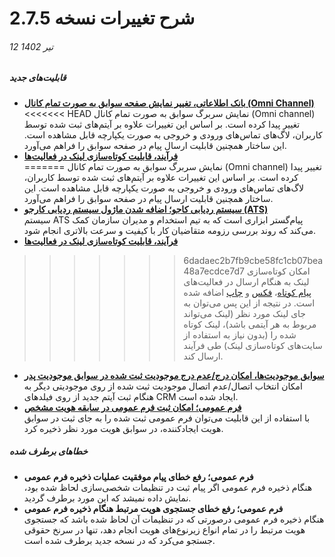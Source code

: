 #  شرح تغییرات نسخه 2.7.5
###### 12 تیر 1402
##### قابلیت‌های جدید
- [**بانک اطلاعاتی، تغییر نمایش صفحه سوابق به صورت تمام کانال (Omni Channel)**](https://github.com/1stco/PayamGostarDocs/blob/master/Help/Integrated-bank/Database/Records/Records_2.7.5.md)<br>
<<<<<<< HEAD
   نمایش سربرگ سوابق به صورت تمام کانال (Omni channel) تغییر پیدا کرده است. بر اساس این تغییرات علاوه بر آیتم‌های ثبت شده توسط کاربران، لاگ‌های تماس‌های ورودی و خروجی به صورت یکپارچه قابل مشاهده است. این ساختار همچنین قابلیت ارسال پیام در صفحه سوابق را فراهم می‌آورد.  
- [**فرآیند، قابلیت کوتاه‌سازی لینک در فعالیت‌ها**](https://github.com/1stco/PayamGostarDocs/blob/master/Help/Settings/Personalization-crm/Overview/Process-design/Create-a-work-cycle/Activity/SendMessageActivities/SendSMSActivity_2.7.5.md#ShortlinkSMS)<br>
=======
   نمایش سربرگ سوابق به صورت تمام کانال (Omni channel) تغییر پیدا کرده است. بر اساس این تغییرات علاوه بر آیتم‌های ثبت شده توسط کاربران، لاگ‌های تماس‌های ورودی و خروجی به صورت یکپارچه قابل مشاهده است. این ساختار همچنین قابلیت ارسال پیام در صفحه سوابق را فراهم می‌آورد. 
- [**سیستم ردیابی کاجو؛ اضافه شدن ماژول سیستم ردیابی کارجو (ATS)**](https://github.com/1stco/PayamGostarDocs/blob/master/Help/PayamgostarATS/WhatIsPayamgostarATS.md)<br>
   سیستم ATS پیام‌گستر ابزاری است که به تیم استخدام و مدیران سازمان کمک می‌کند که روند بررسی رزومه متقاضیان کار با کیفیت و سرعت بالاتری انجام شود.
- [**فرآیند، قابلیت کوتاه‌سازی لینک در فعالیت‌ها**](https://github.com/1stco/PayamGostarDocs/blob/master/Help/Settings/Personalization-crm/Overview/Process-design/Create-a-work-cycle/Activity/SendMessageActivities/SendSMSActivity_2.7.5.md#ShortingSMS)<br>
>>>>>>> 6dadaec2b7fb9cbe58fc1cb07bea48a7ecdce7d7
   امکان کوتاه‌سازی لینک به هنگام ارسال در فعالیت‌های [پیام کوتاه](https://github.com/1stco/PayamGostarDocs/blob/master/Help/Settings/Personalization-crm/Overview/Process-design/Create-a-work-cycle/Activity/SendMessageActivities/SendSMSActivity_2.7.5.md#ShortingSMS)، [فکس](https://github.com/1stco/PayamGostarDocs/blob/master/Help/Settings/Personalization-crm/Overview/Process-design/Create-a-work-cycle/Activity/SendMessageActivities/SendFaxActiviy_2.7.5.md#ShortingFax) و [چاپ](https://github.com/1stco/PayamGostarDocs/blob/master/Help/Settings/Personalization-crm/Overview/Process-design/Create-a-work-cycle/Activity/SendMessageActivities/PrintActivity_2.7.5.md#ShortingPrint) اضافه شده است. در نتیجه از این پس می‌توان به جای لینک مورد نظر (لینک می‌تواند مربوط به هر آیتمی باشد)، لینک کوتاه شده را (بدون نیاز به استفاده از سایت‌های کوتاه‌سازی لینک) طی فرآیند ارسال کند.
- [**سوابق موجودیت‌ها، امکان درج/عدم درج موجودیت ثبت شده در سوابق موجودیت پدر**](https://github.com/1stco/PayamGostarDocs/blob/master/Help/Settings/Personalization-crm/Overview/General-information/Add-features/AddFeatures2.7.5.md#NotSavedToParentStory)<br>
   امکان انتخاب اتصال/عدم اتصال موجودیت ثبت شده از روی موجودیتی  دیگر به هنگام ثبت آیتم جدید از روی فیلدهای CRM   ایجاد شده است.
- [**فرم عمومی؛ امکان ثبت فرم عمومی در سابقه هویت مشخص**](https://github.com/1stco/PayamGostarDocs/blob/master/Help/Settings/Personalization-crm/Form-management/GeneralForm2.7.5.md#GeneralFormForSpecificIdentity)<br>
   با استفاده از این قابلیت می‌توان فرم عمومی ثبت شده را به جای ثبت در سوابق هویت ایجادکننده، در سوابق هویت مورد نظر ذخیره کرد.<br>


 ##### خطاهای برطرف شده
- **فرم عمومی؛ رفع خطای پیام موفقیت عملیات ذخیره فرم عمومی**<br>
   هنگام ذخیره فرم عمومی اگر پیام ثبت در تنظیمات شخصی‌سازی لحاظ شده بود، نمایش داده نمیشد که این مورد برطرف گردید.
- **فرم عمومی؛ رفع خطای جستجوی هویت مرتبط هنگام ذخیره فرم عمومی**<br>
   هنگام ذخیره فرم عمومی درصورتی که در تنظیمات آن لحاظ شده باشد که جستجوی هویت مرتبط را در تمام انواع زیرنوع‌های هویت انجام دهد، تنها در سرنخ حقوقی جستجو می‌کرد که در نسخه جدید برطرف شده است.
